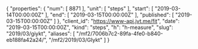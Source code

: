 {
  "properties": {
    "num": [
      8871
    ],
    "unit": [
      "steps"
    ],
    "start": [
      "2019-03-14T00:00:00Z"
    ],
    "end": [
      "2019-03-15T00:00:00Z"
    ],
    "published": [
      "2019-03-15T00:00:00Z"
    ]
  },
  "client_id": "https://www-api.jvt.me/fit",
  "date": "2019-03-15T00:00:00Z",
  "kind": "steps",
  "h": "h-measure",
  "slug": "2019/03/giykt",
  "aliases": [
    "/mf2/7006b7c2-89fa-4fe0-b840-eb188fa42a24/",
    "/mf2/2019/03/GIykt"
  ]
}
